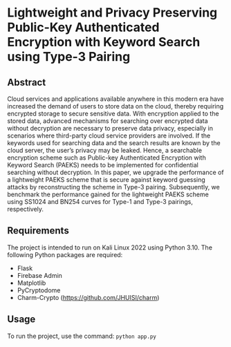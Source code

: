 # Lightweight and Privacy Preserving Public-Key Authenticated Encryption with Keyword Search using Type-3 Pairing

## Abstract
 Cloud services and applications available anywhere in this modern era  have increased the demand of users to store data on the cloud, thereby requiring
 encrypted storage to secure sensitive data. With encryption applied to the stored  data, advanced mechanisms for searching over encrypted data without decryption are
 necessary to preserve data privacy, especially in scenarios where third-party cloud service providers are involved. If the keywords used for searching data and the search
 results are known by the cloud server, the user’s privacy may be leaked. Hence, a searchable encryption scheme such as Public-key Authenticated Encryption with
 Keyword Search (PAEKS) needs to be implemented for confidential searching without decryption. In this paper, we upgrade the performance of a lightweight PAEKS
 scheme that is secure against keyword guessing attacks by reconstructing the scheme in Type-3 pairing. Subsequently, we benchmark the performance gained for the
 lightweight PAEKS scheme using SS1024 and BN254 curves for Type-1 and Type-3 pairings, respectively.

## Requirements
 The project is intended to run on Kali Linux 2022 using Python 3.10. The following Python packages are required:
- Flask
- Firebase Admin
- Matplotlib
- PyCryptodome
- Charm-Crypto (https://github.com/JHUISI/charm)

## Usage
To run the project, use the command: `python app.py`
